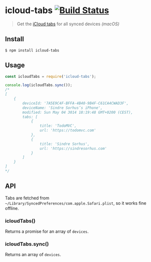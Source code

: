# icloud-tabs [![Build Status](https://travis-ci.com/sindresorhus/icloud-tabs.svg?branch=master)](https://travis-ci.com/sindresorhus/icloud-tabs)

> Get the [iCloud tabs](https://www.google.com/search?q=icloud+tabs) for all synced devices *(macOS)*

## Install

```
$ npm install icloud-tabs
```

## Usage

```js
const icloudTabs = require('icloud-tabs');

console.log(icloudTabs.sync());
/*
[
	{
		deviceId: '7A5E9C4F-BFFA-4B40-9B4F-C61CA4CWAD3F',
		deviceName: 'Sindre Sorhus’s iPhone',
		modified: Sun May 04 3014 18:19:48 GMT+0200 (CEST),
		tabs: [
			{
				title: 'TodoMVC',
				url: 'https://todomvc.com'
			},
			{
				title: 'Sindre Sorhus',
				url: 'https://sindresorhus.com'
			}
		]
	}
]
*/
```

## API

Tabs are fetched from `~/Library/SyncedPreferences/com.apple.Safari.plist`, so it works fine offline.

### icloudTabs()

Returns a promise for an array of `devices`.

### icloudTabs.sync()

Returns an array of `devices`.
